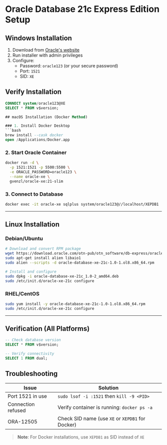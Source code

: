 # Oracle Database 21c Express Edition Setup

## Windows Installation
1. Download from [Oracle's website](https://www.oracle.com/database/technologies/xe-downloads.html)
2. Run installer with admin privileges
3. Configure:
   - Password: `oracle123` (or your secure password)
   - Port: `1521`
   - SID: `XE`

## Verify Installation
```sql
CONNECT system/oracle123@XE
SELECT * FROM v$version;

## macOS Installation (Docker Method)

### 1. Install Docker Desktop
```bash
brew install --cask docker
open /Applications/Docker.app
```

### 2. Start Oracle Container
```bash
docker run -d \
  -p 1521:1521 -p 5500:5500 \
  -e ORACLE_PASSWORD=oracle123 \
  --name oracle-xe \
  gvenzl/oracle-xe:21-slim
```

### 3. Connect to Database
```bash
docker exec -it oracle-xe sqlplus system/oracle123@//localhost/XEPDB1
```

---

## Linux Installation

### Debian/Ubuntu
```bash
# Download and convert RPM package
wget https://download.oracle.com/otn-pub/otn_software/db-express/oracle-database-xe-21c-1.0-1.ol8.x86_64.rpm
sudo apt-get install alien libaio1
sudo alien --scripts -d oracle-database-xe-21c-1.0-1.ol8.x86_64.rpm

# Install and configure
sudo dpkg -i oracle-database-xe-21c_1.0-2_amd64.deb
sudo /etc/init.d/oracle-xe-21c configure
```

### RHEL/CentOS
```bash
sudo yum install -y oracle-database-xe-21c-1.0-1.ol8.x86_64.rpm
sudo /etc/init.d/oracle-xe-21c configure
```

---

## Verification (All Platforms)
```sql
-- Check database version
SELECT * FROM v$version;

-- Verify connectivity
SELECT 1 FROM dual;
```

## Troubleshooting

| Issue | Solution |
|-------|----------|
| Port 1521 in use | `sudo lsof -i :1521` then `kill -9 <PID>` |
| Connection refused | Verify container is running: `docker ps -a` |
| ORA-12505 | Check SID name (use `XE` or `XEPDB1` for Docker) |

> **Note**: For Docker installations, use `XEPDB1` as SID instead of `XE`
```

